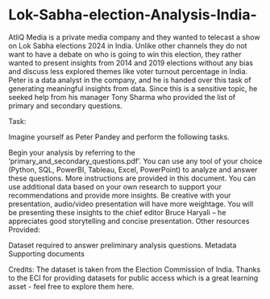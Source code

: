# Lok-Sabha-election-Analysis-India-

AtliQ Media is a private media company and they wanted to telecast a show on Lok Sabha elections 2024 in India. Unlike other channels they do not want to have a debate on who is going to win this election, they rather wanted to present insights from 2014 and 2019 elections without any bias and discuss less explored themes like voter turnout percentage in India.  Peter is a data analyst in the company, and he is handed over this task of generating meaningful insights from data. Since this is a sensitive topic, he seeked help from his manager Tony Sharma who provided the list of primary and secondary questions.

Task: 

Imagine yourself as Peter Pandey and perform the following tasks. 

Begin your analysis by referring to the ‘primary_and_secondary_questions.pdf’. You can use any tool of your choice (Python, SQL, PowerBI, Tableau, Excel, PowerPoint) to analyze and answer these questions. More instructions are provided in this document. 
You can use additional data based on your own research to support your recommendations and provide more insights. 
Be creative with your presentation, audio/video presentation will have more weightage. You will be presenting these insights to the chief editor Bruce Haryali – he appreciates good storytelling and concise presentation. 
Other resources Provided: 

Dataset required to answer preliminary analysis questions. 
Metadata 
Supporting documents 

Credits: The dataset is taken from the Election Commission of India. Thanks to the ECI for providing datasets for public access which is a great learning asset - feel free to explore them here.

